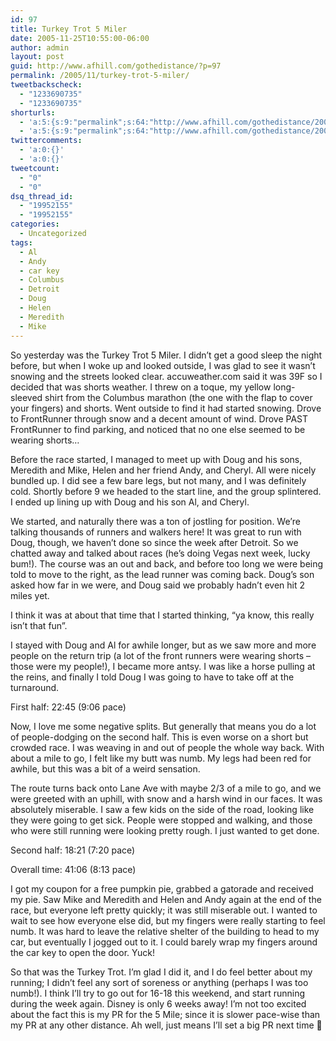 ```yaml
---
id: 97
title: Turkey Trot 5 Miler
date: 2005-11-25T10:55:00-06:00
author: admin
layout: post
guid: http://www.afhill.com/gothedistance/?p=97
permalink: /2005/11/turkey-trot-5-miler/
tweetbackscheck:
  - "1233690735"
  - "1233690735"
shorturls:
  - 'a:5:{s:9:"permalink";s:64:"http://www.afhill.com/gothedistance/2005/11/turkey-trot-5-miler/";s:7:"tinyurl";s:25:"http://tinyurl.com/bnmjl4";s:4:"isgd";s:17:"http://is.gd/igiF";s:5:"bitly";s:17:"http://bit.ly/yBK";s:4:"trim";s:17:"http://tr.im/eej1";}'
  - 'a:5:{s:9:"permalink";s:64:"http://www.afhill.com/gothedistance/2005/11/turkey-trot-5-miler/";s:7:"tinyurl";s:25:"http://tinyurl.com/bnmjl4";s:4:"isgd";s:17:"http://is.gd/igiF";s:5:"bitly";s:17:"http://bit.ly/yBK";s:4:"trim";s:17:"http://tr.im/eej1";}'
twittercomments:
  - 'a:0:{}'
  - 'a:0:{}'
tweetcount:
  - "0"
  - "0"
dsq_thread_id:
  - "19952155"
  - "19952155"
categories:
  - Uncategorized
tags:
  - Al
  - Andy
  - car key
  - Columbus
  - Detroit
  - Doug
  - Helen
  - Meredith
  - Mike
---
```

So yesterday was the Turkey Trot 5 Miler. I didn&#8217;t get a good sleep the night before, but when I woke up and looked outside, I was glad to see it wasn&#8217;t snowing and the streets looked clear. accuweather.com said it was 39F so I decided that was shorts weather. I threw on a toque, my yellow long-sleeved shirt from the Columbus marathon (the one with the flap to cover your fingers) and shorts. Went outside to find it had started snowing. Drove to FrontRunner through snow and a decent amount of wind. Drove PAST FrontRunner to find parking, and noticed that no one else seemed to be wearing shorts&#8230;

Before the race started, I managed to meet up with Doug and his sons, Meredith and Mike, Helen and her friend Andy, and Cheryl. All were nicely bundled up. I did see a few bare legs, but not many, and I was definitely cold. Shortly before 9 we headed to the start line, and the group splintered. I ended up lining up with Doug and his son Al, and Cheryl. 

We started, and naturally there was a ton of jostling for position. We&#8217;re talking thousands of runners and walkers here! It was great to run with Doug, though, we haven&#8217;t done so since the week after Detroit. So we chatted away and talked about races (he&#8217;s doing Vegas next week, lucky bum!). The course was an out and back, and before too long we were being told to move to the right, as the lead runner was coming back. Doug&#8217;s son asked how far in we were, and Doug said we probably hadn&#8217;t even hit 2 miles yet. 

I think it was at about that time that I started thinking, &#8220;ya know, this really isn&#8217;t that fun&#8221;.

I stayed with Doug and Al for awhile longer, but as we saw more and more people on the return trip (a lot of the front runners were wearing shorts &#8211; those were my people!), I became more antsy. I was like a horse pulling at the reins, and finally I told Doug I was going to have to take off at the turnaround. 

First half: 22:45 (9:06 pace)

Now, I love me some negative splits. But generally that means you do a lot of people-dodging on the second half. This is even worse on a short but crowded race. I was weaving in and out of people the whole way back. With about a mile to go, I felt like my butt was numb. My legs had been red for awhile, but this was a bit of a weird sensation. 

The route turns back onto Lane Ave with maybe 2/3 of a mile to go, and we were greeted with an uphill, with snow and a harsh wind in our faces. It was absolutely miserable. I saw a few kids on the side of the road, looking like they were going to get sick. People were stopped and walking, and those who were still running were looking pretty rough. I just wanted to get done.

Second half: 18:21 (7:20 pace)

Overall time: 41:06 (8:13 pace)

I got my coupon for a free pumpkin pie, grabbed a gatorade and received my pie. Saw Mike and Meredith and Helen and Andy again at the end of the race, but everyone left pretty quickly; it was still miserable out. I wanted to wait to see how everyone else did, but my fingers were really starting to feel numb. It was hard to leave the relative shelter of the building to head to my car, but eventually I jogged out to it. I could barely wrap my fingers around the car key to open the door. Yuck!

So that was the Turkey Trot. I&#8217;m glad I did it, and I do feel better about my running; I didn&#8217;t feel any sort of soreness or anything (perhaps I was too numb!). I think I&#8217;ll try to go out for 16-18 this weekend, and start running during the week again. Disney is only 6 weeks away! I&#8217;m not too excited about the fact this is my PR for the 5 Mile; since it is slower pace-wise than my PR at any other distance. Ah well, just means I&#8217;ll set a big PR next time 🙂
